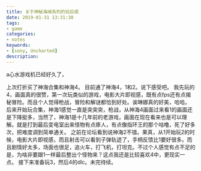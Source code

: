 ```yaml
---
title: 关于神秘海域系列的玩后感
date: 2019-01-31 13:31:30
tags:
- game
categories:
- notes
keywords:
- [sony, Uncharted]
description:
---
```


a心水游戏机已经好久了，



上次打折买了神海合集和神海4。
目前通了神海4，1和2。说下感受吧。
我先玩的4，画面真的很赞，第一次玩类似的游戏，电影大片即视感，既有点fps还有点揭秘冒险。而且个人觉得枪战，冒险和解谜都恰到好处。诶琳娜真的好美，哈哈。
后来开始玩合集，神海1感觉一直是突突突，枪战，从神海4画面过来看1的画面还是下降挺多，当然了，神海1是十几年前的老游戏，画面在现在看来也是可以理解。就是打到最后变电室出来怪物有点瘆人，有点像指环王的那个咕噜，死了好多次，把难度调到简单通关。
之前在论坛看到说神海2不错。果真，从1开始玩2的时候，电影大片即视感，而且射击可以看到子弹轨迹了，手柄反馈比1要好很多。而且剧情好太多，场面也很足，追火车，打飞机，打坦克。不过个人感觉有点不足的是，为啥非要跟1一样最后整出个怪物来？这点我还是比较喜欢4中，更现实一点。
接下来准备玩3，然后4的dlc。未完待续。